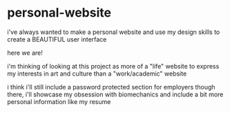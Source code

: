 # personal-website

i've always wanted to make a personal website and use my design skills to create a BEAUTIFUL user interface

here we are!

i'm thinking of looking at this project as more of a "life" website to express my interests in art and culture than a "work/academic" website 

i think i'll still include a password protected section for employers though
there, i'll showcase my obsession with biomechanics and include a bit more personal information like my resume
